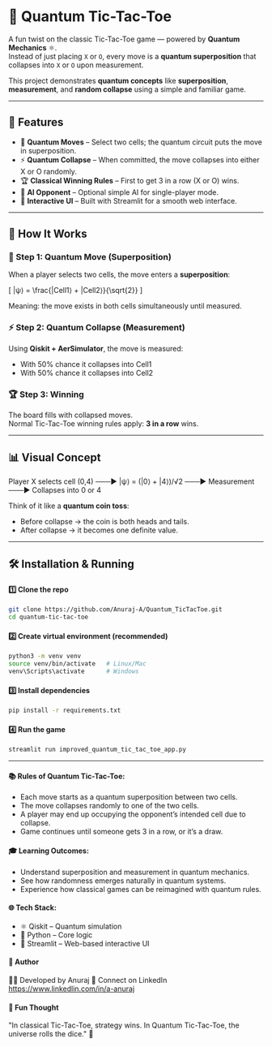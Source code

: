 # 🎲 Quantum Tic-Tac-Toe

A fun twist on the classic Tic-Tac-Toe game — powered by **Quantum Mechanics** ⚛️.  
Instead of just placing `X` or `O`, every move is a **quantum superposition** that collapses into `X` or `O` upon measurement.  

This project demonstrates **quantum concepts** like **superposition**, **measurement**, and **random collapse** using a simple and familiar game.

---

## 🚀 Features
- 🎲 **Quantum Moves** – Select two cells; the quantum circuit puts the move in superposition.  
- ⚡ **Quantum Collapse** – When committed, the move collapses into either X or O randomly.  
- 🏆 **Classical Winning Rules** – First to get 3 in a row (X or O) wins.  
- 🤖 **AI Opponent** – Optional simple AI for single-player mode.  
- 🎨 **Interactive UI** – Built with Streamlit for a smooth web interface.  

---

## 🔮 How It Works

### 🎲 Step 1: Quantum Move (Superposition)
When a player selects two cells, the move enters a **superposition**:

\[
|ψ⟩ = \frac{|Cell1⟩ + |Cell2⟩}{\sqrt{2}}
\]

Meaning: the move exists in both cells simultaneously until measured.


### ⚡ Step 2: Quantum Collapse (Measurement)
Using **Qiskit + AerSimulator**, the move is measured:  
- With 50% chance it collapses into Cell1  
- With 50% chance it collapses into Cell2  


### 🏆 Step 3: Winning
The board fills with collapsed moves.  
Normal Tic-Tac-Toe winning rules apply: **3 in a row** wins.  

---

## 📊 Visual Concept

Player X selects cell (0,4) ───► |ψ⟩ = (|0⟩ + |4⟩)/√2 ───► Measurement ───► Collapses into 0 or 4



Think of it like a **quantum coin toss**:  
- Before collapse → the coin is both heads and tails.  
- After collapse → it becomes one definite value.  

---

## 🛠️ Installation & Running

#### 1️⃣ Clone the repo
```bash
git clone https://github.com/Anuraj-A/Quantum_TicTacToe.git
cd quantum-tic-tac-toe
```
#### 2️⃣ Create virtual environment (recommended)
```bash
python3 -m venv venv
source venv/bin/activate   # Linux/Mac
venv\Scripts\activate      # Windows
```
#### 3️⃣ Install dependencies
```bash
pip install -r requirements.txt
```
#### 4️⃣ Run the game
```bash
streamlit run improved_quantum_tic_tac_toe_app.py
```

---

#### 📚 Rules of Quantum Tic-Tac-Toe:
- Each move starts as a quantum superposition between two cells.
- The move collapses randomly to one of the two cells.
- A player may end up occupying the opponent’s intended cell due to collapse.
- Game continues until someone gets 3 in a row, or it’s a draw.

#### 🎓 Learning Outcomes:
- Understand superposition and measurement in quantum mechanics.
- See how randomness emerges naturally in quantum systems.
- Experience how classical games can be reimagined with quantum rules.

#### 🌐 Tech Stack:
- ⚛️ Qiskit – Quantum simulation
- 🐍 Python – Core logic
- 🎨 Streamlit – Web-based interactive UI

#### 📢 Author
👨‍💻 Developed by Anuraj
🔗 Connect on LinkedIn https://www.linkedlin.com/in/a-anuraj

#### 🧠 Fun Thought
"In classical Tic-Tac-Toe, strategy wins.
In Quantum Tic-Tac-Toe, the universe rolls the dice." 🌌
